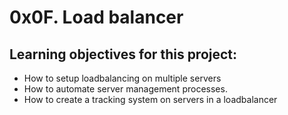 # 0x0F. Load balancer

## Learning objectives for this project:
- How to setup loadbalancing on multiple servers
- How to automate server management processes.
- How to create a tracking system on servers in a loadbalancer
